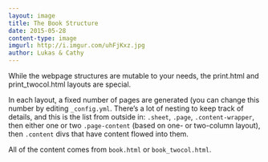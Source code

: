 ```yaml
---
layout: image
title: The Book Structure
date: 2015-05-28
content-type: image
imgurl: http://i.imgur.com/uhFjKxz.jpg
author: Lukas & Cathy
---
```


While the webpage structures are mutable to your needs, the print.html and print_twocol.html layouts are special.

In each layout, a fixed number of pages are generated (you can change this number by editing `_config.yml`. There’s a lot of nesting to keep track of details, and this is the list from outside in: `.sheet`, `.page`, `.content-wrapper`, then either one or two `.page-content` (based on one- or two-column layout), then `.content` divs that have content flowed into them. 

All of the content comes from `book.html` or `book_twocol.html`. 